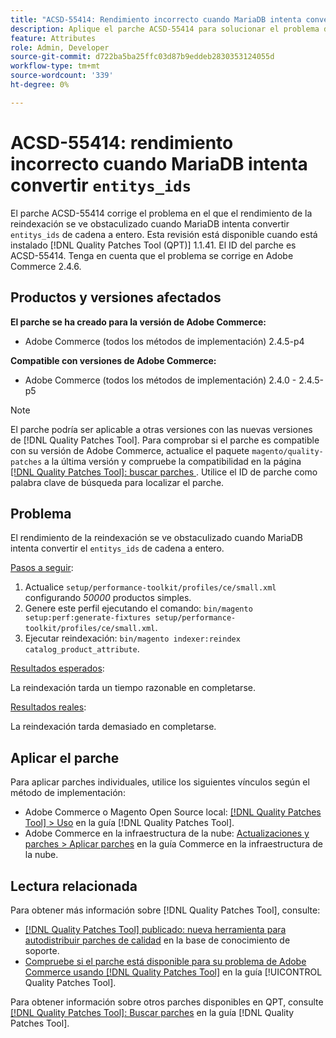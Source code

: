```yaml
---
title: "ACSD-55414: Rendimiento incorrecto cuando MariaDB intenta convertir entitys_ids"
description: Aplique el parche ACSD-55414 para solucionar el problema de Adobe Commerce cuando MariaDB intente convertir entitys_ids de cadena a entero, lo que dificulta el rendimiento de la reindexación.
feature: Attributes
role: Admin, Developer
source-git-commit: d722ba5ba25ffc03d87b9eddeb2830353124055d
workflow-type: tm+mt
source-wordcount: '339'
ht-degree: 0%

---
```


# ACSD-55414: rendimiento incorrecto cuando MariaDB intenta convertir `entitys_ids`

El parche ACSD-55414 corrige el problema en el que el rendimiento de la reindexación se ve obstaculizado cuando MariaDB intenta convertir `entitys_ids` de cadena a entero. Esta revisión está disponible cuando está instalado [!DNL Quality Patches Tool (QPT)] 1.1.41. El ID del parche es ACSD-55414. Tenga en cuenta que el problema se corrige en Adobe Commerce 2.4.6.

## Productos y versiones afectados

**El parche se ha creado para la versión de Adobe Commerce:**

* Adobe Commerce (todos los métodos de implementación) 2.4.5-p4

**Compatible con versiones de Adobe Commerce:**

* Adobe Commerce (todos los métodos de implementación) 2.4.0 - 2.4.5-p5

>[!NOTE]
>
>El parche podría ser aplicable a otras versiones con las nuevas versiones de [!DNL Quality Patches Tool]. Para comprobar si el parche es compatible con su versión de Adobe Commerce, actualice el paquete `magento/quality-patches` a la última versión y compruebe la compatibilidad en la página [[!DNL Quality Patches Tool]: buscar parches ](https://experienceleague.adobe.com/tools/commerce-quality-patches/index.html). Utilice el ID de parche como palabra clave de búsqueda para localizar el parche.

## Problema

El rendimiento de la reindexación se ve obstaculizado cuando MariaDB intenta convertir el `entitys_ids` de cadena a entero.

<u>Pasos a seguir</u>:

1. Actualice `setup/performance-toolkit/profiles/ce/small.xml` configurando *50000* productos simples.
1. Genere este perfil ejecutando el comando: `bin/magento setup:perf:generate-fixtures setup/performance-toolkit/profiles/ce/small.xml`.
1. Ejecutar reindexación: `bin/magento indexer:reindex catalog_product_attribute`.

<u>Resultados esperados</u>:

La reindexación tarda un tiempo razonable en completarse.

<u>Resultados reales</u>:

La reindexación tarda demasiado en completarse.

## Aplicar el parche

Para aplicar parches individuales, utilice los siguientes vínculos según el método de implementación:

* Adobe Commerce o Magento Open Source local: [[!DNL Quality Patches Tool] > Uso](https://experienceleague.adobe.com/docs/commerce-operations/tools/quality-patches-tool/usage.html) en la guía [!DNL Quality Patches Tool].
* Adobe Commerce en la infraestructura de la nube: [Actualizaciones y parches > Aplicar parches](https://experienceleague.adobe.com/docs/commerce-cloud-service/user-guide/develop/upgrade/apply-patches.html) en la guía Commerce en la infraestructura de la nube.

## Lectura relacionada

Para obtener más información sobre [!DNL Quality Patches Tool], consulte:

* [[!DNL Quality Patches Tool] publicado: nueva herramienta para autodistribuir parches de calidad](https://experienceleague.adobe.com/en/docs/commerce-knowledge-base/kb/announcements/commerce-announcements/magento-quality-patches-released-new-tool-to-self-serve-quality-patches) en la base de conocimiento de soporte.
* [Compruebe si el parche está disponible para su problema de Adobe Commerce usando [!DNL Quality Patches Tool]](/help/tools/quality-patches-tool/patches-available-in-qpt/check-patch-for-magento-issue-with-magento-quality-patches.md) en la guía [!UICONTROL Quality Patches Tool].


Para obtener información sobre otros parches disponibles en QPT, consulte [[!DNL Quality Patches Tool]: Buscar parches](https://experienceleague.adobe.com/tools/commerce-quality-patches/index.html) en la guía [!DNL Quality Patches Tool].
